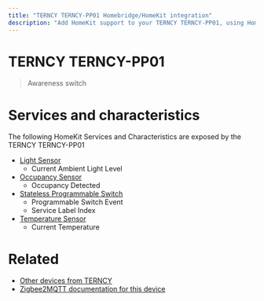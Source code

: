 ```yaml
---
title: "TERNCY TERNCY-PP01 Homebridge/HomeKit integration"
description: "Add HomeKit support to your TERNCY TERNCY-PP01, using Homebridge, Zigbee2MQTT and homebridge-z2m."
---
```

<!---
This file has been GENERATED using src/docgen/docgen.ts
DO NOT EDIT THIS FILE MANUALLY!
-->
# TERNCY TERNCY-PP01
> Awareness switch


# Services and characteristics
The following HomeKit Services and Characteristics are exposed by
the TERNCY TERNCY-PP01

* [Light Sensor](../../sensors.md)
  * Current Ambient Light Level
* [Occupancy Sensor](../../sensors.md)
  * Occupancy Detected
* [Stateless Programmable Switch](../../action.md)
  * Programmable Switch Event
  * Service Label Index
* [Temperature Sensor](../../sensors.md)
  * Current Temperature


# Related
* [Other devices from TERNCY](../index.md#terncy)
* [Zigbee2MQTT documentation for this device](https://www.zigbee2mqtt.io/devices/TERNCY-PP01.html)